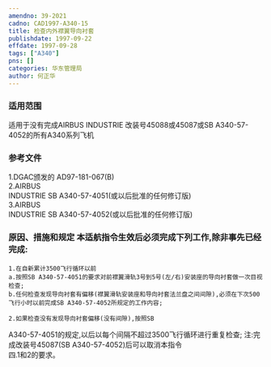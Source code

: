 ```yaml
---
amendno: 39-2021  
cadno: CAD1997-A340-15  
title: 检查内外襟翼导向衬套  
publishdate: 1997-09-22  
effdate: 1997-09-28  
tags: ["A340"]  
pns: []  
categories: 华东管理局  
author: 何正华  
---
```

  
### 适用范围  
适用于没有完成AIRBUS INDUSTRIE 改装号45088或45087或SB A340-57-4052的所有A340系列飞机  
  
<!--more-->  
### 参考文件  
1.DGAC颁发的 AD97-181-067(B)  
2.AIRBUS  
 INDUSTRIE SB A340-57-4051(或以后批准的任何修订版)  
3.AIRBUS  
 INDUSTRIE SB A340-57-4052(或以后批准的任何修订版)  
  
### 原因、措施和规定 本适航指令生效后必须完成下列工作,除非事先已经完成:  
    1.在自新累计3500飞行循环以前  
    a.按照SB A340-57-4051的要求对前襟翼滑轨3号到5号(左/右)安装座的导向衬套做一次目视检查;  
    b.任何检查发现导向衬套有偏移(襟翼滑轨安装座和导向衬套法兰盘之间间隙),必须在下次500飞行小时以前完成SB A340-57-4052所规定的工作内容;  
  
    2.如果检查没有发现导向衬套偏移(没有间隙),按照SB  
  
A340-57-4051的规定,以后以每个间隔不超过3500飞行循环进行重复检查;     注:完成改装号45087(SB A340-57-4052)后可以取消本指令  
四.1和2的要求。  
